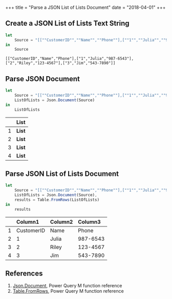 +++
title = "Parse a JSON List of Lists Document"
date = "2018-04-01"
+++

## Create a JSON List of Lists Text String
```javascript
let
    Source = "[[""CustomerID"",""Name"",""Phone""],[""1"",""Julia"",""987-6543""],[""2"",""Riley"",""123-4567""],[""3"",""Jim"",""543-7890""]]"
in
    Source
```
`[["CustomerID","Name","Phone"],["1","Julia","987-6543"],["2","Riley","123-4567"],["3","Jim","543-7890"]]`

## Parse JSON Document
```javascript
let
    Source = "[[""CustomerID"",""Name"",""Phone""],[""1"",""Julia"",""987-6543""],[""2"",""Riley"",""123-4567""],[""3"",""Jim"",""543-7890""]]",
    ListOfLists = Json.Document(Source)
in
    ListOfLists
```
|     |List
|----:|:---
|1	  |**List**
|2	  |**List**
|3	  |**List**
|4	  |**List**

## Parse JSON List of Lists Document
```javascript
let
    Source = "[[""CustomerID"",""Name"",""Phone""],[""1"",""Julia"",""987-6543""],[""2"",""Riley"",""123-4567""],[""3"",""Jim"",""543-7890""]]",
    ListOfLists = Json.Document(Source),
    results = Table.FromRows(ListOfLists)
in
    results
```
|     |Column1   |Column2 |Column3 |
|----:|:---------|:-------|:-------|
|1	  |CustomerID|Name    |Phone   |
|2	  |1         |Julia   |987-6543|
|3	  |2         |Riley   |123-4567|
|4	  |3         |Jim     |543-7890|

## References
1. [Json.Document](https://msdn.microsoft.com/en-us/library/mt260861.aspx), Power Query M function reference
1. [Table.FromRows](https://msdn.microsoft.com/en-us/library/mt260791.aspx), Power Query M function reference
